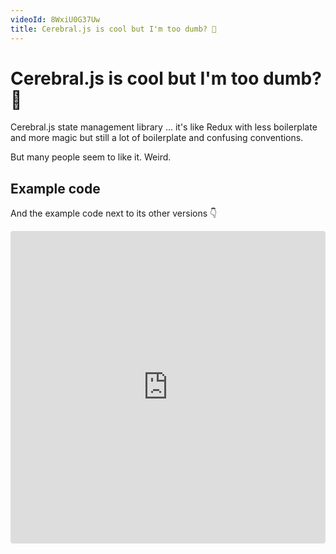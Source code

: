 ```yaml
---
videoId: 8WxiU0G37Uw
title: Cerebral.js is cool but I'm too dumb? 🤨
---
```


# Cerebral.js is cool but I'm too dumb? 🤨

Cerebral.js state management library ... it's like Redux with less boilerplate and more magic but still a lot of boilerplate and confusing conventions.

But many people seem to like it. Weird.

## Example code

And the example code next to its other versions 👇

<iframe src="https://codesandbox.io/embed/rmyr3m9n2m" style="width:100%; height:500px; border:0; border-radius: 4px; overflow:hidden;" sandbox="allow-modals allow-forms allow-popups allow-scripts allow-same-origin"></iframe>
